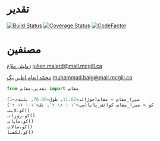 # تقدیر

[![Build Status](https://travis-ci.org/julienmalard/Taqdir.svg?branch=master)](https://travis-ci.org/julienmalard/Taqdir)
[![Coverage Status](https://coveralls.io/repos/github/julienmalard/Taqdir/badge.svg?branch=master)](https://coveralls.io/github/julienmalard/Taqdir?branch=master)
[![CodeFactor](https://www.codefactor.io/repository/github/julienmalard/taqdir/badge)](https://www.codefactor.io/repository/github/julienmalard/taqdir)



# مصنفین
[ژولیئں ملاغ](https://www.researchgate.net/profile/Julien_Malard)
julien.malard@mail.mcgill.ca


[محمّد انعام اظہر بیگ](https://www.researchgate.net/profile/Azhar_Baig)
muhammad.baig@mail.mcgill.ca

```python
from تقدیر.مقام import مقام

میرا_مقام = مقام(چوڑائی=11.02, طول=76.96, بلندی=1)
کو = میرا_مقام.کوائف_پانا(سے='۲۰۱۸۰۱۰۱', تک='۲۰۱۷۰۱۰۱')
کو.لاپتہ()
کو.روزانہ()
کو.ماہانہ()
کو.سالانہ()
کو.لکھنا()
```
